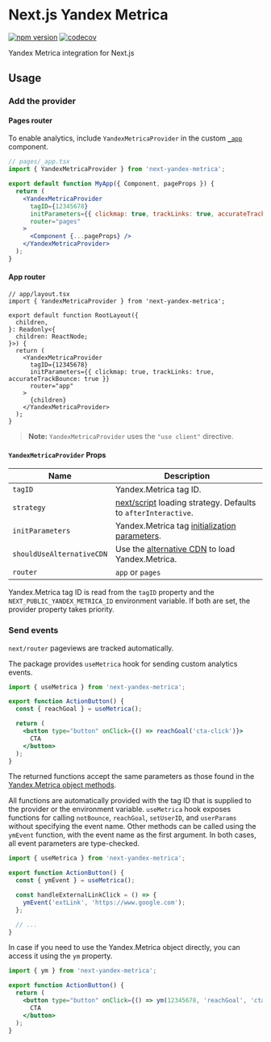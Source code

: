 # Next.js Yandex Metrica

[![npm version](https://badge.fury.io/js/next-yandex-metrica.svg)](https://badge.fury.io/js/next-yandex-metrica)
[![codecov](https://codecov.io/gh/v-doronin/next-yandex-metrica/graph/badge.svg?token=OZ8UX4NPK2)](https://codecov.io/gh/v-doronin/next-yandex-metrica)

Yandex Metrica integration for Next.js

## Usage

### Add the provider

#### Pages router

To enable analytics, include `YandexMetricaProvider` in the custom [`_app`](https://nextjs.org/docs/advanced-features/custom-app) component.

```jsx
// pages/_app.tsx
import { YandexMetricaProvider } from 'next-yandex-metrica';

export default function MyApp({ Component, pageProps }) {
  return (
    <YandexMetricaProvider
      tagID={12345678}
      initParameters={{ clickmap: true, trackLinks: true, accurateTrackBounce: true }}
      router="pages"
    >
      <Component {...pageProps} />
    </YandexMetricaProvider>
  );
}
```

#### App router

```tsx
// app/layout.tsx
import { YandexMetricaProvider } from 'next-yandex-metrica';

export default function RootLayout({
  children,
}: Readonly<{
  children: ReactNode;
}>) {
  return (
    <YandexMetricaProvider
      tagID={12345678}
      initParameters={{ clickmap: true, trackLinks: true, accurateTrackBounce: true }}
      router="app"
    >
      {children}
    </YandexMetricaProvider>
  );
}
```

> **Note:** `YandexMetricaProvider` uses the `"use client"` directive.

#### `YandexMetricaProvider` Props

| Name                      | Description                                                                                                                          |
| ------------------------- | ------------------------------------------------------------------------------------------------------------------------------------ |
| `tagID`                   | Yandex.Metrica tag ID.                                                                                                               |
| `strategy`                | [next/script](https://nextjs.org/docs/api-reference/next/script#strategy) loading strategy. Defaults to `afterInteractive`.          |
| `initParameters`          | Yandex.Metrica tag [initialization parameters](https://yandex.com/support/metrica/code/counter-initialize.html).                     |
| `shouldUseAlternativeCDN` | Use the [alternative CDN](https://yandex.ru/support/metrica/general/counter-general.html?lang=en#other__cdn) to load Yandex.Metrica. |
| `router`                  | `app` or `pages`                                                                                                                     |

Yandex.Metrica tag ID is read from the `tagID` property and the `NEXT_PUBLIC_YANDEX_METRICA_ID` environment variable. If both are set, the provider property takes priority.

### Send events

`next/router` pageviews are tracked automatically.

The package provides `useMetrica` hook for sending custom analytics events.

```jsx
import { useMetrica } from 'next-yandex-metrica';

export function ActionButton() {
  const { reachGoal } = useMetrica();

  return (
    <button type="button" onClick={() => reachGoal('cta-click')}>
      CTA
    </button>
  );
}
```

The returned functions accept the same parameters as those found in the [Yandex.Metrica object methods](https://yandex.com/support/metrica/objects/method-reference.html).

All functions are automatically provided with the tag ID that is supplied to the provider or the environment variable. `useMetrica` hook exposes functions for calling `notBounce`, `reachGoal`, `setUserID`, and `userParams` without specifying the event name. Other methods can be called using the `ymEvent` function, with the event name as the first argument. In both cases, all event parameters are type-checked.

```jsx
import { useMetrica } from 'next-yandex-metrica';

export function ActionButton() {
  const { ymEvent } = useMetrica();

  const handleExternalLinkClick = () => {
    ymEvent('extLink', 'https://www.google.com');
  };

  // ...
}
```

In case if you need to use the Yandex.Metrica object directly, you can access it using the `ym` property.

```jsx
import { ym } from 'next-yandex-metrica';

export function ActionButton() {
  return (
    <button type="button" onClick={() => ym(12345678, 'reachGoal', 'cta-click')}>
      CTA
    </button>
  );
}
```
